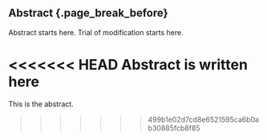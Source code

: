 ## Abstract {.page_break_before}

Abstract starts here.  Trial of modification starts here.

<<<<<<< HEAD
Abstract is written here
=======
This is the abstract.
>>>>>>> 499b1e02d7cd8e6521595ca6b0ab30885fcb8f85
